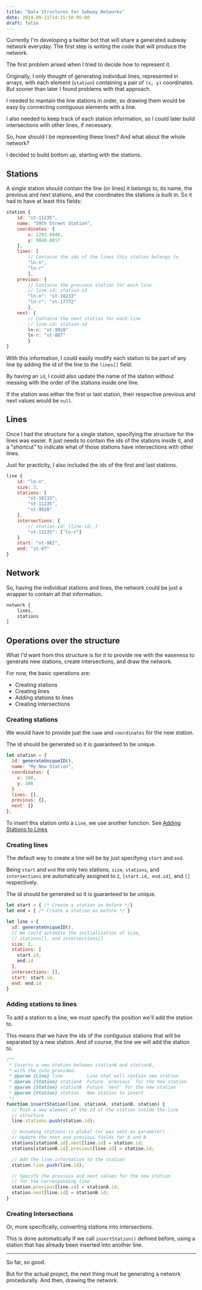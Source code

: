 ```yaml
---
title: "Data Structures for Subway Networks"
date: 2019-09-11T14:15:58-05:00
draft: false
---
```


Currently I'm developing a twitter bot that will share a generated subway network everyday.
The first step is writing the code that will produce the network.

The first problem arised when I tried to decide how to represent it.

Originally, I only thought of generating individual lines, represented in arrays, with
each element (`station`) containing a pair of `(x, y)` coordinates. But sooner than later I
found problems with that approach.

I needed to mantain the line stations in order, so drawing them would be easy by connecting
contiguous elements with a line.

I also needed to keep track of each station information, so I could later build intersections
with other lines, if necessary.

So, how should I be representing these lines? And what about the whole network?

I decided to build bottom up, starting with the stations.

## Stations

A single station should contain the line (or lines) it belongs to, its name, the previous and
next stations, and the coordinates the stations is built in. So it had to have at least this fields:

```js
station {
    id: "st-11235",
    name: "59th Street Station",
    coordinates: {
        x: 2293.9948,
        y: 9848.8817
    },
    lines: [
        // Contains the ids of the lines this station belongs to
        "ln-n",
        "ln-r"
        ],
    previous: {
        // Contains the previous station for each line
        // line-id: station-id
        "ln-n": "st-18233"
        "ln-r": "st-17772"
        },
    next: {
        // Contains the next station for each line
        // line-id: station-id
        ln-n: "st-9928"
        ln-r: "st-887"
        }
}
```

With this information, I could easily modify each station to be part of any line by adding the id of the
line to the `lines[]` field.

By having an `id`, I could also update the name of the station without messing with the order of the stations
inside one line.

If the station was either the first or last station, their respective previous and next values would be `null`.

## Lines

Once I had the structure for a single station, specifying the structure for the lines was easier.
It just needs to contain the ids of the stations inside it, and a "shortcut" to indicate what
of those stations have intersections with other lines.

Just for practicity, I also included the ids of the first and last stations.

```js
line {
    id: "ln-n",
    size: 3,
    stations: [
        "st-18233",
        "st-11235",
        "st-9928"
    ],
    intersections: {
        // station-id: [line-id, ]
        "st-11235": ["ln-r"]
    }
    start: "st-982",
    end: "st-87"
}
```

## Network

So, having the individual stations and lines, the network could be just a wrapper to contain
all that information.

```js
network {
    lines,
    stations
]
```

## Operations over the structure

What I'd want from this structure is for it to provide me with the easeness to generate new 
stations, create intersections, and draw the network.
 
For now, the basic operations are:

- Creating stations
- Creating lines
- Adding stations to lines
- Creating intersections

### Creating stations

We would have to provide just the `name` and `coordinates` for the new station.

The id should be generated so it is guaranteed to be unique.

```js
let station = {
  id: generateUniqueID(),
  name: "My New Station",
  coordinates: {
    x: 100,
    y: 200
  }
  lines: [],
  previous: {},
  next: {}
};
```


To insert this station onto a `Line`, we use another function. See 
[Adding Stations to Lines](#adding-stations-to-lines)


### Creating lines

The default way to create a line will be by just specifying `start` and `end`.

Being `start` and `end` the only two stations, `size`, `stations`, and 
`intersections` are automatically assigned to `2`, `[start.id, end.id]`,
and `[]` respectively.

The id should be generated so it is guaranteed to be unique.

```js
let start = { /* Create a station as before */}
let end = { /* Create a station as before */ }

let line = {
  id: generateUniqueID(),
  // We could automate the initialization of size,
  // stations[], and intersections[]
  size: 2,
  stations: [
    start.id,
    end.id
  ],
  intersections: [],
  start: start.id,
  end: end.id
}
```

### Adding stations to lines

To add a station to a line, we must specify the position we'll add the station to.

This means that we have the ids of the contiguous stations that will be separated by a
new station. And of course, the line we will add the station to.

```js
/**
 * Inserts a new station between stationA and stationB,
 * with the info provided.
 * @param {Line} line         Line that will contain new station
 * @param {Station} stationA  Future `previous` for the new station
 * @param {Station} stationB  Future `next` for the new station
 * @param {Station} station   New station to insert
 */
function insertStation(line, stationA, stationB, station) {
  // Push a new element of the id of the station inside the line
  // structure 
  line.stations.push(station.id);

  // Assuming stations is global (or was sent as parameter)
  // Update the next and previous fields for A and B
  stations[stationA.id].next[line.id] = station.id;
  stations[stationB.id].previous[line.id] = station.id;

  // Add the line information to the station
  station.line.push(line.id);

  // Specify the previous and next values for the new station
  // for the corresponding line
  station.previous[line.id] = stationA.id;
  station.next[line.id] = stationB.id;
}
```

### Creating Intersections

Or, more specifically, converting stations into intersections.

This is done automatically if we call `insertStation()` defined before,
using a station that has already been inserted into another line.

---

So far, so good.

But for the actual project, the next thing must be generating a network
procedurally. And then, drawing the network.